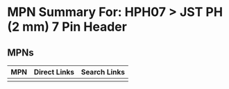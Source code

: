 



# MPN Summary For: HPH07 > JST PH (2 mm) 7 Pin Header

## MPNs
  

|MPN|Direct Links|Search Links|
| :--- | :--- | :--- |
||||
